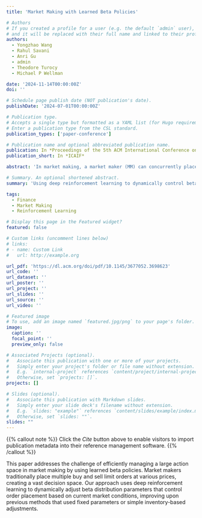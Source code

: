 ```yaml
---
title: 'Market Making with Learned Beta Policies'

# Authors
# If you created a profile for a user (e.g. the default `admin` user), write the username (folder name) here
# and it will be replaced with their full name and linked to their profile.
authors:
  - Yongzhao Wang
  - Rahul Savani
  - Anri Gu
  - admin
  - Theodore Turocy
  - Michael P Wellman

date: '2024-11-14T00:00:00Z'
doi: ''

# Schedule page publish date (NOT publication's date).
publishDate: '2024-07-01T00:00:00Z'

# Publication type.
# Accepts a single type but formatted as a YAML list (for Hugo requirements).
# Enter a publication type from the CSL standard.
publication_types: ['paper-conference']

# Publication name and optional abbreviated publication name.
publication: In *Proceedings of the 5th ACM International Conference on AI in Finance*
publication_short: In *ICAIF*

abstract: 'In market making, a market maker (MM) can concurrently place many buy and sell limit orders at various prices and volumes, resulting in a vast action space. To handle this large action space, beta policies were introduced, utilizing a scaled beta distribution to concisely represent the volume distribution of an MM's orders across different price levels. However, in these policies, the parameters of the scaled beta distributions are either fixed or adjusted only according to predefined rules based on the MM's inventory. As we show, this approach potentially limits the effectiveness of market-making policies and overlooks the significance of other market characteristics in a dynamic market. To address this limitation, we introduce a general adaptive MM based on beta policies by employing deep reinforcement learning (RL) to dynamically control the scaled beta distribution parameters and generate orders based on current market conditions.'

# Summary. An optional shortened abstract.
summary: 'Using deep reinforcement learning to dynamically control beta distribution parameters for market making policies.'

tags:
  - Finance
  - Market Making
  - Reinforcement Learning

# Display this page in the Featured widget?
featured: false

# Custom links (uncomment lines below)
# links:
# - name: Custom Link
#   url: http://example.org

url_pdf: 'https://dl.acm.org/doi/pdf/10.1145/3677052.3698623'
url_code: ''
url_dataset: ''
url_poster: ''
url_project: ''
url_slides: ''
url_source: ''
url_video: ''

# Featured image
# To use, add an image named `featured.jpg/png` to your page's folder.
image:
  caption: ''
  focal_point: ''
  preview_only: false

# Associated Projects (optional).
#   Associate this publication with one or more of your projects.
#   Simply enter your project's folder or file name without extension.
#   E.g. `internal-project` references `content/project/internal-project/index.md`.
#   Otherwise, set `projects: []`.
projects: []

# Slides (optional).
#   Associate this publication with Markdown slides.
#   Simply enter your slide deck's filename without extension.
#   E.g. `slides: "example"` references `content/slides/example/index.md`.
#   Otherwise, set `slides: ""`.
slides: ""
---
```


{{% callout note %}}
Click the _Cite_ button above to enable visitors to import publication metadata into their reference management software.
{{% /callout %}}

This paper addresses the challenge of efficiently managing a large action space in market making by using learned beta policies. Market makers traditionally place multiple buy and sell limit orders at various prices, creating a vast decision space. Our approach uses deep reinforcement learning to dynamically adjust beta distribution parameters that control order placement based on current market conditions, improving upon previous methods that used fixed parameters or simple inventory-based adjustments. 